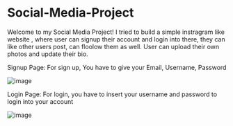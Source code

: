 # Social-Media-Project

Welcome to my Social Media Project! I tried to build a simple instragram like website , where user can signup their account and login into there, 
they can like other users post, can floolow them as well. User can upload their own photos and update their bio.


Signup Page: For sign up, You have to give your Email, Username, Password

![image](https://user-images.githubusercontent.com/39822204/216243666-bbc6f039-db7b-43e0-9cf9-9828eae1a2c6.png)


Login Page: For login, you have to insert your username and password to login into your account

![image](https://user-images.githubusercontent.com/39822204/216244032-6c20623c-4180-488f-8e91-5afb3e254f8e.png)



